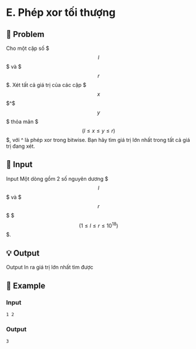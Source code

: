 # E. Phép xor tối thượng

## 📖 Problem

Cho một cặp số $$$l$$$ và $$$r$$$. Xét tất cả giá trị của các cặp $$$x$$$^$$$y$$$ thỏa mãn $$$(l \leq x \leq y \leq r)$$$, với ^ là phép xor trong bitwise. Bạn hãy tìm giá trị lớn nhất trong tất cả giá trị đang xét.


## 🧩 Input

Input
Một dòng gồm 2 số nguyên dương $$$l$$$ và $$$r$$$ $$$(1 \leq l \leq r \leq 10^{18})$$$.


## 💡 Output

Output
In ra giá trị lớn nhất tìm được


## 🧠 Example

### Input

```text
1 2
```

### Output

```text
3
```



